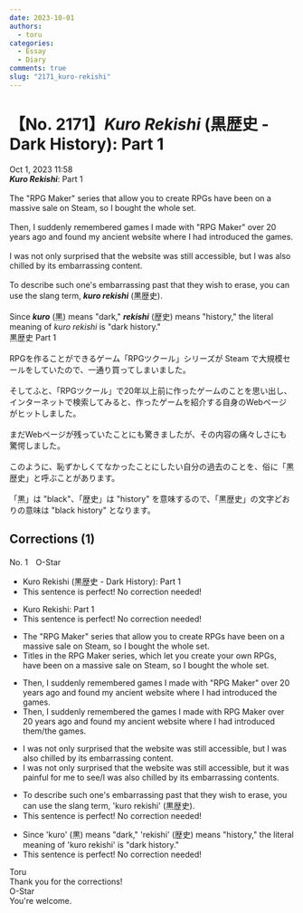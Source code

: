 ```yaml
---
date: 2023-10-01
authors:
  - toru
categories:
  - Essay
  - Diary
comments: true
slug: "2171_kuro-rekishi"
---
```


# 【No. 2171】<strong><em>Kuro Rekishi</em></strong> (黒歴史 - Dark History): Part 1
<div class="date">Oct 1, 2023 11:58</div>
<div id="post"><div id="body_show_ori">
<strong><em>Kuro Rekishi</em></strong>: Part 1<br/><br/>The "RPG Maker" series that allow you to create RPGs have been on a massive sale on Steam, so I bought the whole set.<br/><br/>Then, I suddenly remembered games I made with "RPG Maker" over 20 years ago and found my ancient website where I had introduced the games.<br/><br/>I was not only surprised that the website was still accessible, but I was also chilled by its embarrassing content.<br/><br/>To describe such one's embarrassing past that they wish to erase, you can use the slang term, <strong><em>kuro rekishi</em></strong> (黒歴史).<br/><br/>Since <strong><em>kuro</em></strong> (黒) means "dark," <strong><em>rekishi</em></strong> (歴史) means "history," the literal meaning of <em>kuro rekishi</em> is "dark history."
</div></div>

<!-- more -->

<div id="post_ja"><div id="body_show_mo">
黒歴史 Part 1<br/><br/>RPGを作ることができるゲーム「RPGツクール」シリーズが Steam で大規模セールをしていたので、一通り買ってしまいました。<br/><br/>そしてふと、「RPGツクール」で20年以上前に作ったゲームのことを思い出し、インターネットで検索してみると、作ったゲームを紹介する自身のWebページがヒットしました。<br/><br/>まだWebページが残っていたことにも驚きましたが、その内容の痛々しさにも驚愕しました。<br/><br/>このように、恥ずかしくてなかったことにしたい自分の過去のことを、俗に「黒歴史」と呼ぶことがあります。<br/><br/>「黒」は "black"、「歴史」は "history" を意味するので、「黒歴史」の文字どおりの意味は "black history" となります。
</div></div>

## Corrections (1)
<div id="block"><div class="first_name"> No. 1　<span class="just_name">O-Star</span></div><div id="block2">
<ul class="correction_field">
<li class="incorrect">Kuro Rekishi (黒歴史 - Dark History): Part 1</li>
<li class="corrected perfect">This sentence is perfect! No correction needed!</li>
</ul>
<ul class="correction_field">
<li class="incorrect">Kuro Rekishi: Part 1</li>
<li class="corrected perfect">This sentence is perfect! No correction needed!</li>
</ul>
<ul class="correction_field">
<li class="incorrect">The "RPG Maker" series that allow you to create RPGs have been on a massive sale on Steam, so I bought the whole set.</li>
<li class="corrected correct">
<span class="f_bold">Titles in the RPG Maker </span>series<span class="f_bold">, which let you create your own RPGs, </span>have been on a massive sale on Steam, so I bought the whole set.
</li>
</ul>
<ul class="correction_field">
<li class="incorrect">Then, I suddenly remembered games I made with "RPG Maker" over 20 years ago and found my ancient website where I had introduced the games.</li>
<li class="corrected correct">
Then, I suddenly remembered <span class="f_bold">the</span> games I made with <span class="f_bold">RPG Maker </span>over 20 years ago and found my ancient website where I had introduced<span class="f_blue"> them/the games</span>.
</li>
</ul>
<ul class="correction_field">
<li class="incorrect">I was not only surprised that the website was still accessible, but I was also chilled by its embarrassing content.</li>
<li class="corrected correct">
I was not only surprised that the website was still accessible, but<span class="f_blue"> it was painful for me to see/I was also chilled by</span> its embarrassing <span class="f_bold">contents.</span>
</li>
</ul>
<ul class="correction_field">
<li class="incorrect">To describe such one's embarrassing past that they wish to erase, you can use the slang term, 'kuro rekishi' (黒歴史).</li>
<li class="corrected perfect">This sentence is perfect! No correction needed!</li>
</ul>
<ul class="correction_field">
<li class="incorrect">Since 'kuro' (黒) means "dark," 'rekishi' (歴史) means "history," the literal meaning of 'kuro rekishi' is "dark history."</li>
<li class="corrected perfect">This sentence is perfect! No correction needed!</li>
</ul>
</div><div class="name"><span class="just_name">Toru</span><br>
Thank you for the corrections!
</div>
<div class="name"><span class="just_name">O-Star</span><br>
You're welcome.
</div>
</div>
